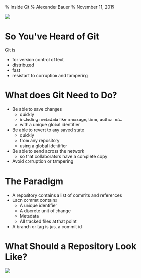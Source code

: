 % Inside Git
% Alexander Bauer
% November 11, 2015

![][git logo]

# So You've Heard of Git
Git is

- for version control of text
- distributed
- fast
- resistant to corruption and tampering

# What does Git Need to Do?
- Be able to save changes
    - quickly
    - including metadata like message, time, author, *etc.*
    - with a unique global identifier
- Be able to revert to any saved state
    - quickly
    - from any repository
    - using a global identifier
- Be able to send across the network
    - so that collaborators have a complete copy
- Avoid corruption or tampering

# The Paradigm
- A repository contains a list of commits and references
- Each commit contains
    - A unique identifier
    - A discrete unit of change
    - Metadata
    - All tracked files at that point
- A branch or tag is just a commit id

# What Should a Repository Look Like?
![][github repository image]


[git logo]: http://git-scm.com/images/logos/download/Git-Logo-2Color.png
[github repository image]: githubrepositoryimage.png
